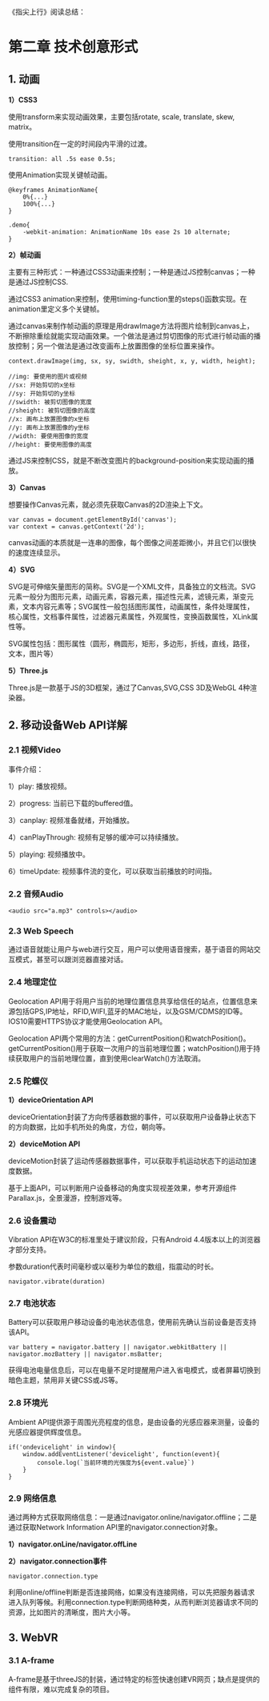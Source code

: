《指尖上行》阅读总结：

# 第二章 技术创意形式

## 1. 动画


**1）CSS3**

使用transform来实现动画效果，主要包括rotate, scale, translate, skew, matrix。


使用transition在一定的时间段内平滑的过渡。

```
transition: all .5s ease 0.5s;
```

使用Animation实现关键帧动画。

```
@keyframes AnimationName{
    0%{...}
    100%{...}
}

.demo{
    -webkit-animation: AnimationName 10s ease 2s 10 alternate;
}
```


**2）帧动画**

主要有三种形式：一种通过CSS3动画来控制；一种是通过JS控制canvas；一种是通过JS控制CSS.

通过CSS3 animation来控制，使用timing-function里的steps()函数实现。在animation里定义多个关键帧。

通过canvas来制作帧动画的原理是用drawImage方法将图片绘制到canvas上，不断擦除重绘就能实现动画效果。一个做法是通过剪切图像的形式进行帧动画的播放控制；另一个做法是通过改变画布上放置图像的坐标位置来操作。

```
context.drawImage(img, sx, sy, swidth, sheight, x, y, width, height);

//img: 要使用的图片或视频
//sx: 开始剪切的x坐标
//sy: 开始剪切的y坐标
//swidth: 被剪切图像的宽度
//sheight: 被剪切图像的高度
//x: 画布上放置图像的x坐标
//y: 画布上放置图像的y坐标
//width: 要使用图像的宽度
//height: 要使用图像的高度
```

通过JS来控制CSS，就是不断改变图片的background-position来实现动画的播放。

**3）Canvas**

想要操作Canvas元素，就必须先获取Canvas的2D渲染上下文。

```
var canvas = document.getElementById('canvas');
var context = canvas.getContext('2d');
```

canvas动画的本质就是一连串的图像，每个图像之间差距微小，并且它们以很快的速度连续显示。


**4）SVG**

SVG是可伸缩矢量图形的简称。SVG是一个XML文件，具备独立的文档流。SVG元素一般分为图形元素，动画元素，容器元素，描述性元素，滤镜元素，渐变元素，文本内容元素等；SVG属性一般包括图形属性，动画属性，条件处理属性，核心属性，文档事件属性，过滤器元素属性，外观属性，变换函数属性，XLink属性等。

SVG属性包括：图形属性（圆形，椭圆形，矩形，多边形，折线，直线，路径，文本，图片等）

**5）Three.js**

Three.js是一款基于JS的3D框架，通过了Canvas,SVG,CSS 3D及WebGL 4种渲染器。


## 2. 移动设备Web API详解

### 2.1 视频Video

事件介绍：

1）play: 播放视频。

2）progress: 当前已下载的buffered值。

3）canplay: 视频准备就绪，开始播放。

4）canPlayThrough: 视频有足够的缓冲可以持续播放。

5）playing: 视频播放中。

6）timeUpdate: 视频事件流的变化，可以获取当前播放的时间指。

### 2.2 音频Audio

```
<audio src="a.mp3" controls></audio>
```

### 2.3 Web Speech
 
 通过语音就能让用户与web进行交互，用户可以使用语音搜索，基于语音的网站交互模式，甚至可以跟浏览器直接对话。
 
### 2.4 地理定位
 
 Geolocation API用于将用户当前的地理位置信息共享给信任的站点，位置信息来源包括GPS,IP地址，RFID,WIFI,蓝牙的MAC地址，以及GSM/CDMS的ID等。IOS10需要HTTPS协议才能使用Geolocation API。
 
 Geolocation API两个常用的方法：getCurrentPosition()和watchPosition()。getCurrentPosition()用于获取一次用户的当前地理位置；watchPosition()用于持续获取用户的当前地理位置，直到使用clearWatch()方法取消。
 
### 2.5 陀螺仪
 
**1）deviceOrientation API**
 
deviceOrientation封装了方向传感器数据的事件，可以获取用户设备静止状态下的方向数据，比如手机所处的角度，方位，朝向等。
 
 
**2）deviceMotion API**
 
deviceMotion封装了运动传感器数据事件，可以获取手机运动状态下的运动加速度数据。

基于上面API，可以判断用户设备移动的角度实现视差效果，参考开源组件Parallax.js，全景漫游，控制游戏等。

### 2.6 设备震动

Vibration API在W3C的标准里处于建议阶段，只有Android 4.4版本以上的浏览器才部分支持。

参数duration代表时间毫秒或以毫秒为单位的数组，指震动的时长。

```
navigator.vibrate(duration)
```
 
### 2.7 电池状态

Battery可以获取用户移动设备的电池状态信息，使用前先确认当前设备是否支持该API。


```
var battery = navigator.battery || navigator.webkitBattery || navigator.mozBattery || navigator.msBatter;
```
 
获得电池电量信息后，可以在电量不足时提醒用户进入省电模式，或者屏幕切换到暗色主题，禁用非关键CSS或JS等。

### 2.8 环境光

Ambient API提供源于周围光亮程度的信息，是由设备的光感应器来测量，设备的光感应器提供辉度信息。

```
if('ondevicelight' in window){
    window.addEventListener('devicelight', function(event){
        console.log(`当前环境的光强度为${event.value}`)
    }
}
```

### 2.9 网络信息

通过两种方式获取网络信息：一是通过navigator.online/navigator.offline；二是通过获取Network Information API里的navigator.connection对象。

**1）navigator.onLine/navigator.offLine**


**2）navigator.connection事件**


```
navigator.connection.type
```

利用online/offline判断是否连接网络，如果没有连接网络，可以先把服务器请求进入队列等候。利用connection.type判断网络种类，从而判断浏览器请求不同的资源，比如图片的清晰度，图片大小等。

## 3. WebVR

### 3.1 A-frame

A-frame是基于threeJS的封装，通过特定的标签快速创建VR网页；缺点是提供的组件有限，难以完成复杂的项目。





